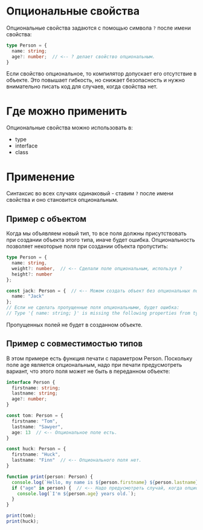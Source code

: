 # Опциональные свойства

Опциональные свойства задаются с помощью символа `?` после имени свойства:

```typescript
type Person = {
  name: string;
  age?: number;  // <-- ? делает свойство опциональным.
}
```

Если свойство опциональное, то компилятор допускает его отсутствие в объекте. Это повышает гибкость, но снижает безопасность и нужно внимательно писать код для случаев, когда свойства нет.

# Где можно применить

Опциональные свойства можно использовать в:

* type
* interface
* class

# Применение

Синтаксис во всех случаях одинаковый - ставим `?` после имени свойства и оно становится опциональным.

## Пример с объектом

Когда мы объявляем новый тип, то все поля должны присутствовать при создании объекта этого типа, иначе будет ошибка. Опциональность позволяет некоторые поля при создании объекта пропустить:

```typescript
type Person = {
  name: string,
  weight?: number,  // <-- Сделали поле опциональным, используя ?
  height?: number
};

const jack: Person = {  // <-- Можем создать объект без опциональных полей.
  name: "Jack"
};
// Если не сделать пропущенные поля опциональными, будет ошибка:
// Type '{ name: string; }' is missing the following properties from type 'Person': weight, height
```

Пропущенных полей не будет в созданном объекте.

## Пример с совместимостью типов

В этом примере есть функция печати с параметром Person. Поскольку поле age является опциональным, надо при печати предусмотреть вариант, что этого поля может не быть в переданном объекте:

```typescript
interface Person {
  firstname: string;
  lastname: string;
  age?: number;
}

const tom: Person = {
  firstname: "Tom",
  lastname: "Sawyer",
  age: 13  // <-- Опциональное поле есть.
}

const huck: Person = {
  firstname: "Huck",
  lastname: "Finn"  // <-- Опционального поля нет.
}

function print(person: Person) {
  console.log(`Hello, my name is ${person.firstname} ${person.lastname}!`);
  if ("age" in person) {  // <-- Надо предусмотреть случай, когда опционального поля нет.
    console.log(`I'm ${person.age} years old.`);
  }
}

print(tom);
print(huck);
```

